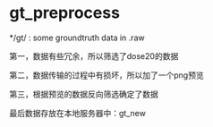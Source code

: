 # gt_preprocess

*/gt/ : some groundtruth data in .raw

第一，数据有些冗余，所以筛选了dose20的数据

第二，数据传输的过程中有损坏，所以加了一个png预览

第三，根据预览的数据反向筛选确定了数据

最后数据存放在本地服务器中：gt_new
